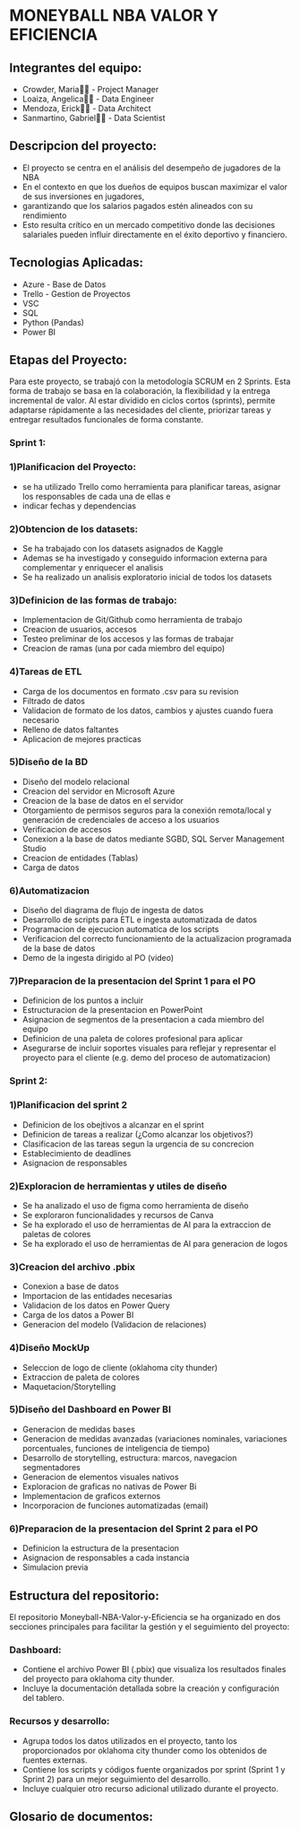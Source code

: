 # MONEYBALL NBA VALOR Y EFICIENCIA

## Integrantes del equipo: 
- Crowder, Maria👩‍💼 - Project Manager 
- Loaiza, Angelica👩‍💼 - Data Engineer
- Mendoza, Erick👨‍💼 - Data Architect
- Sanmartino, Gabriel👨‍💼 - Data Scientist

## Descripcion del proyecto:

- El proyecto se centra en el análisis del desempeño de jugadores de la NBA
- En el contexto en que los dueños de equipos buscan maximizar el valor de sus inversiones en jugadores, 
- garantizando que los salarios pagados estén alineados con su rendimiento
- Esto resulta crítico en un mercado competitivo donde las decisiones salariales pueden influir directamente en el éxito deportivo y financiero.

## Tecnologias Aplicadas:

- Azure - Base de Datos
- Trello - Gestion de Proyectos
- VSC
- SQL
- Python (Pandas)
- Power BI


## Etapas del Proyecto:

Para este proyecto, se trabajó con la metodología SCRUM en 2 Sprints.
Esta forma de trabajo se basa en la colaboración, la flexibilidad y la entrega incremental de valor. 
Al estar dividido en ciclos cortos  (sprints), permite adaptarse rápidamente a las necesidades del cliente, priorizar tareas y entregar resultados funcionales de forma constante.

### **Sprint 1:**

### 1)Planificacion del Proyecto: 
- se ha utilizado Trello como herramienta para planificar tareas, asignar los responsables de cada una de ellas e
- indicar fechas y dependencias

### 2)Obtencion de los datasets:
- Se ha trabajado con los datasets asignados de Kaggle
- Ademas se ha investigado y conseguido informacion externa para complementar y enriquecer el analisis
- Se ha realizado un analisis exploratorio inicial de todos los datasets

### 3)Definicion de las formas de trabajo:
- Implementacion de Git/Github como herramienta de trabajo
- Creacion de usuarios, accesos
- Testeo preliminar de los accesos y las formas de trabajar
- Creacion de ramas (una por cada miembro del equipo)

### 4)Tareas de ETL
- Carga de los documentos en formato .csv para su revision
- Filtrado de datos
- Validacion de formato de los datos, cambios y ajustes cuando fuera necesario
- Relleno de datos faltantes
- Aplicacion de mejores practicas

### 5)Diseño de la BD
- Diseño del modelo relacional
- Creacion del servidor en Microsoft Azure
- Creacion de la base de datos en el servidor
- Otorgamiento de permisos seguros para la conexión remota/local y generación de credenciales de acceso a los usuarios
- Verificacion de accesos
- Conexion a la base de datos mediante SGBD, SQL Server Management Studio
- Creacion de entidades (Tablas)
- Carga de datos

### 6)Automatizacion
- Diseño del diagrama de flujo de ingesta de datos
- Desarrollo de scripts para ETL e ingesta automatizada de datos
- Programacion de ejecucion automatica de los scripts
- Verificacion del correcto funcionamiento de la actualizacion programada de la base de datos
- Demo de la ingesta dirigido al PO (video)

### 7)Preparacion de la presentacion del Sprint 1 para el PO
- Definicion de los puntos a incluir
- Estructuracion de la presentacion en PowerPoint
- Asignacion de segmentos de la presentacion a cada miembro del equipo
- Definicion de una paleta de colores profesional para aplicar
- Asegurarse de incluir soportes visuales para reflejar y representar el proyecto para el cliente (e.g. demo del proceso de automatizacion)

### **Sprint 2:**

### 1)Planificacion del sprint 2
- Definicion de los obejtivos a alcanzar en el sprint
- Definicion de tareas a realizar (¿Como alcanzar los objetivos?)
- Clasificacion de las tareas segun la urgencia de su concrecion
- Establecimiento de deadlines
- Asignacion de responsables

### 2)Exploracion de herramientas y utiles de diseño
- Se ha analizado el uso de figma como herramienta de diseño
- Se exploraron funcionalidades y recursos de Canva
- Se ha explorado el uso de herramientas de AI para la extraccion de paletas de colores
- Se ha explorado el uso de herramientas de AI para generacion de logos

### 3)Creacion del archivo .pbix
- Conexion a base de datos
- Importacion de las entidades necesarias
- Validacion de los datos en Power Query
- Carga de los datos a Power BI
- Generacion del modelo (Validacion de relaciones)

### 4)Diseño MockUp
- Seleccion de logo de cliente (oklahoma city thunder)
- Extraccion de paleta de colores
- Maquetacion/Storytelling

### 5)Diseño del Dashboard en Power BI
- Generacion de medidas bases
- Generacion de medidas avanzadas (variaciones nominales, variaciones porcentuales, funciones de inteligencia de tiempo)
- Desarrollo de storytelling, estructura: marcos, navegacion segmentadores
- Generacion de elementos visuales nativos
- Exploracion de graficas no nativas de Power Bi
- Implementacion de graficos externos
- Incorporacion de funciones automatizadas (email)

### 6)Preparacion de la presentacion del Sprint 2 para el PO
- Definicion la estructura de la presentacion
- Asignacion de responsables a cada instancia
- Simulacion previa


## Estructura del repositorio:
El repositorio Moneyball-NBA-Valor-y-Eficiencia se ha organizado en dos secciones principales para facilitar la gestión y el seguimiento del proyecto:

###	Dashboard:
- Contiene el archivo Power BI (.pbix) que visualiza los resultados finales del proyecto para oklahoma city thunder.
- Incluye la documentación detallada sobre la creación y configuración del tablero.


###	Recursos y desarrollo:
- Agrupa todos los datos utilizados en el proyecto, tanto los proporcionados por oklahoma city thunder como los obtenidos de fuentes externas.
- Contiene los scripts y códigos fuente organizados por sprint (Sprint 1 y Sprint 2) para un mejor seguimiento del desarrollo.
- Incluye cualquier otro recurso adicional utilizado durante el proyecto.


## Glosario de documentos:



  

  


